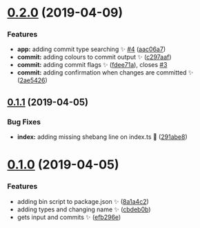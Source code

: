 # [0.2.0](https://github.com/wel-shy/committer/compare/0.1.1...0.2.0) (2019-04-09)

### Features

- **app:** adding commit type searching :sparkles: [#4](https://github.com/wel-shy/committer/issues/4) ([aac06a7](https://github.com/wel-shy/committer/commit/aac06a7))
- **commit:** adding colours to commit output :sparkles: ([c297aaf](https://github.com/wel-shy/committer/commit/c297aaf))
- **commit:** adding commit flags :sparkles: ([fdee71a](https://github.com/wel-shy/committer/commit/fdee71a)), closes [#3](https://github.com/wel-shy/committer/issues/3)
- **commit:** adding confirmation when changes are committed :sparkles: ([2ae5426](https://github.com/wel-shy/committer/commit/2ae5426))

## [0.1.1](https://github.com/wel-shy/committer/compare/0.1.0...0.1.1) (2019-04-05)

### Bug Fixes

- **index:** adding missing shebang line on index.ts :bug: ([291abe8](https://github.com/wel-shy/committer/commit/291abe8))

# [0.1.0](https://github.com/wel-shy/committer/compare/efb296e...0.1.0) (2019-04-05)

### Features

- adding bin script to package.json :sparkles: ([8a1a4c2](https://github.com/wel-shy/committer/commit/8a1a4c2))
- adding types and changing name :sparkles: ([cbdeb0b](https://github.com/wel-shy/committer/commit/cbdeb0b))
- gets input and commits :sparkles: ([efb296e](https://github.com/wel-shy/committer/commit/efb296e))
